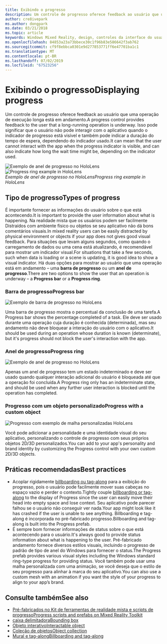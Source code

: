```yaml
---
title: Exibindo o progresso
description: Um controle de progresso oferece feedback ao usuário que uma operação de execução longa está em andamento.
author: cre8ivepark
ms.author: dongpark
ms.date: 03/21/2018
ms.topic: article
keywords: Windows Mixed Reality, design, controles da interface do usuário, experiência do usuário
ms.openlocfilehash: 84853a23a73bbece30c1f96b83e586642f3ab762
ms.sourcegitcommit: cf9f8ebbca0301e9d277853771ff6e47701ba1c1
ms.translationtype: MT
ms.contentlocale: pt-BR
ms.lasthandoff: 07/02/2019
ms.locfileid: "67523256"
---
```

# <a name="displaying-progress"></a><span data-ttu-id="bd5b7-104">Exibindo o progresso</span><span class="sxs-lookup"><span data-stu-id="bd5b7-104">Displaying progress</span></span>

<span data-ttu-id="bd5b7-105">Um controle de progresso oferece feedback ao usuário que uma operação de execução longa está em andamento.</span><span class="sxs-lookup"><span data-stu-id="bd5b7-105">A progress control provides feedback to the user that a long-running operation is underway.</span></span> <span data-ttu-id="bd5b7-106">Isso pode significar que o usuário não pode interagir com o aplicativo quando o indicador de progresso está visível e também pode indicar a duração do tempo de espera, dependendo do indicador usado.</span><span class="sxs-lookup"><span data-stu-id="bd5b7-106">It can mean that the user cannot interact with the app when the progress indicator is visible, and can also indicate how long the wait time might be, depending on the indicator used.</span></span>

<span data-ttu-id="bd5b7-107">![Exemplo de anel de progresso no HoloLens](images/HoloLens2_Loader.gif)</span><span class="sxs-lookup"><span data-stu-id="bd5b7-107">![Progress ring example in HoloLens](images/HoloLens2_Loader.gif)</span></span><br>
<span data-ttu-id="bd5b7-108">*Exemplo de anel de progresso no HoloLens*</span><span class="sxs-lookup"><span data-stu-id="bd5b7-108">*Progress ring example in HoloLens*</span></span>

## <a name="types-of-progress"></a><span data-ttu-id="bd5b7-109">Tipo de progresso</span><span class="sxs-lookup"><span data-stu-id="bd5b7-109">Types of progress</span></span>

<span data-ttu-id="bd5b7-110">É importante fornecer as informações do usuário sobre o que está acontecendo.</span><span class="sxs-lookup"><span data-stu-id="bd5b7-110">It is important to provide the user information about what is happening.</span></span> <span data-ttu-id="bd5b7-111">Na realidade mista que os usuários podem ser facilmente Distraídos com ambiente físico ou objetos se seu aplicativo não dá bons comentários visuais.</span><span class="sxs-lookup"><span data-stu-id="bd5b7-111">In mixed reality users can be easily distracted by physical environment or objects if your app does not gives good visual feedback.</span></span> <span data-ttu-id="bd5b7-112">Para situações que levam alguns segundos, como quando o carregamento de dados ou uma cena está atualizando, é recomendável para mostrar um indicador visual.</span><span class="sxs-lookup"><span data-stu-id="bd5b7-112">For situations that take a few seconds, such when data is loading or a scene is updating, it is good idea to show a visual indicator.</span></span> <span data-ttu-id="bd5b7-113">Há duas opções para mostrar ao usuário que uma operação está em andamento – uma **barra de progresso** ou um **anel de progresso**.</span><span class="sxs-lookup"><span data-stu-id="bd5b7-113">There are two options to show the user that an operation is underway – a **Progress bar** or a **Progress ring**.</span></span>

### <a name="progress-bar"></a><span data-ttu-id="bd5b7-114">Barra de progresso</span><span class="sxs-lookup"><span data-stu-id="bd5b7-114">Progress bar</span></span>

![Exemplo de barra de progresso no HoloLens](images/640px-progressbar.jpg)

<span data-ttu-id="bd5b7-116">Uma barra de progresso mostra o percentual da conclusão de uma tarefa.</span><span class="sxs-lookup"><span data-stu-id="bd5b7-116">A Progress bar shows the percentage completed of a task.</span></span> <span data-ttu-id="bd5b7-117">Ele deve ser usado durante uma operação cuja duração é conhecida (determinada), mas seu andamento não deve bloquear a interação do usuário com o aplicativo.</span><span class="sxs-lookup"><span data-stu-id="bd5b7-117">It should be used during an operation whose duration is known (determinate), but it's progress should not block the user's interaction with the app.</span></span>

### <a name="progress-ring"></a><span data-ttu-id="bd5b7-118">Anel de progresso</span><span class="sxs-lookup"><span data-stu-id="bd5b7-118">Progress ring</span></span>

![Exemplo de anel de progresso no HoloLens](images/640px-progressring.jpg)

<span data-ttu-id="bd5b7-120">Apenas um anel de progresso tem um estado indeterminado e deve ser usado quando qualquer interação adicional do usuário é bloqueada até que a operação foi concluída.</span><span class="sxs-lookup"><span data-stu-id="bd5b7-120">A Progress ring only has an indeterminate state, and should be used when any further user interaction is blocked until the operation has completed.</span></span>

### <a name="progress-with-a-custom-object"></a><span data-ttu-id="bd5b7-121">Progresso com um objeto personalizado</span><span class="sxs-lookup"><span data-stu-id="bd5b7-121">Progress with a custom object</span></span>

![Progresso com exemplo de malha personalizadas HoloLens](images/640px-progresscustom.jpg)

<span data-ttu-id="bd5b7-123">Você pode adicionar a personalidade e uma identidade visual do seu aplicativo, personalizando o controle de progresso com seus próprios objetos 2D/3D personalizados.</span><span class="sxs-lookup"><span data-stu-id="bd5b7-123">You can add to your app's personality and brand identity by customizing the Progress control with your own custom 2D/3D objects.</span></span>

## <a name="best-practices"></a><span data-ttu-id="bd5b7-124">Práticas recomendadas</span><span class="sxs-lookup"><span data-stu-id="bd5b7-124">Best practices</span></span>
* <span data-ttu-id="bd5b7-125">Acoplar rigidamente [billboarding ou tag-along](billboarding-and-tag-along.md) para a exibição do progresso, pois o usuário pode facilmente mover suas cabeças no espaço vazio e perder o contexto.</span><span class="sxs-lookup"><span data-stu-id="bd5b7-125">Tightly couple [billboarding or tag-along](billboarding-and-tag-along.md) to the display of Progress since the user can easily move their head into empty space and lose context.</span></span> <span data-ttu-id="bd5b7-126">Seu aplicativo pode parecer falhou se o usuário não conseguir ver nada.</span><span class="sxs-lookup"><span data-stu-id="bd5b7-126">Your app might look like it has crashed if the user is unable to see anything.</span></span> <span data-ttu-id="bd5b7-127">Billboarding e tag-along é incorporada no pré-fabricado progresso.</span><span class="sxs-lookup"><span data-stu-id="bd5b7-127">Billboarding and tag-along is built into the Progress prefab.</span></span>
* <span data-ttu-id="bd5b7-128">É sempre bom fornecer informações de status sobre o que está acontecendo para o usuário.</span><span class="sxs-lookup"><span data-stu-id="bd5b7-128">It's always good to provide status information about what is happening to the user.</span></span> <span data-ttu-id="bd5b7-129">Pré-fabricado andamento fornece diversos estilos visuais, incluindo o progresso de padrão de tipo de anel do Windows para fornecer o status.</span><span class="sxs-lookup"><span data-stu-id="bd5b7-129">The Progress prefab provides various visual styles including the Windows standard ring-type progress for providing status.</span></span> <span data-ttu-id="bd5b7-130">Você também pode usar uma malha personalizada com uma animação, se você deseja que o estilo de seu progresso para alinhar à marca do seu aplicativo.</span><span class="sxs-lookup"><span data-stu-id="bd5b7-130">You can also use a custom mesh with an animation if you want the style of your progress to align to your app’s brand.</span></span>

## <a name="see-also"></a><span data-ttu-id="bd5b7-131">Consulte também</span><span class="sxs-lookup"><span data-stu-id="bd5b7-131">See also</span></span>
* [<span data-ttu-id="bd5b7-132">Pré-fabricados no Kit de ferramentas de realidade mista e scripts de progresso</span><span class="sxs-lookup"><span data-stu-id="bd5b7-132">Progress scripts and prefabs on Mixed Reality Toolkit</span></span>](https://github.com/microsoft/MixedRealityToolkit-Unity/tree/mrtk_development/Assets/MixedRealityToolkit.SDK/Features/UX/Prefabs/Loader)
* [<span data-ttu-id="bd5b7-133">caixa delimitadora</span><span class="sxs-lookup"><span data-stu-id="bd5b7-133">Bounding box</span></span>](app-bar-and-bounding-box.md)
* [<span data-ttu-id="bd5b7-134">Objeto interativo</span><span class="sxs-lookup"><span data-stu-id="bd5b7-134">Interactable object</span></span>](interactable-object.md)
* [<span data-ttu-id="bd5b7-135">Coleção de objetos</span><span class="sxs-lookup"><span data-stu-id="bd5b7-135">Object collection</span></span>](object-collection.md)
* [<span data-ttu-id="bd5b7-136">Mural e tag-along</span><span class="sxs-lookup"><span data-stu-id="bd5b7-136">Billboarding and tag-along</span></span>](billboarding-and-tag-along.md)
